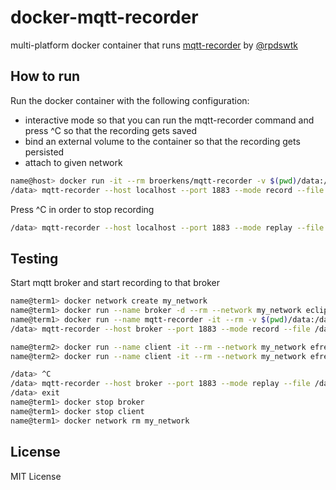 # docker-mqtt-recorder
multi-platform docker container that runs [mqtt-recorder](https://github.com/rpdswtk/mqtt_recorder) by [@rpdswtk](https://github.com/rpdswtk)

## How to run
Run the docker container with the following configuration:
* interactive mode so that you can run the mqtt-recorder command and press ^C so that the recording gets saved
* bind an external volume to the container so that the recording gets persisted
* attach to given network

```sh
name@host> docker run -it --rm broerkens/mqtt-recorder -v $(pwd)/data:/data --network my_network /bin/ash
/data> mqtt-recorder --host localhost --port 1883 --mode record --file /data/record_date.csv --encode_b64    
```

Press ^C in order to stop recording



```sh
/data> mqtt-recorder --host localhost --port 1883 --mode replay --file /data/record_date.csv --encode_b64
```


## Testing
Start mqtt broker and start recording to that broker
```sh
name@term1> docker network create my_network
name@term1> docker run --name broker -d --rm --network my_network eclipse-mosquitto:1.6
name@term1> docker run --name mqtt-recorder -it --rm -v $(pwd)/data:/data --network my_network broerkens/mqtt-recorder /bin/ash
/data> mqtt-recorder --host broker --port 1883 --mode record --file /data/record_date.csv --encode_b64
```

```sh
name@term2> docker run --name client -it --rm --network my_network efrecon/mqtt-client pub -h broker -t test/mqtt-recorder -m "hello world" -d
name@term2> docker run --name client -it --rm --network my_network efrecon/mqtt-client sub -h broker -t # -v
```


```sh
/data> ^C
/data> mqtt-recorder --host broker --port 1883 --mode replay --file /data/record_date.csv --encode_b64
/data> exit
name@term1> docker stop broker
name@term1> docker stop client
name@term1> docker network rm my_network
```

## License
MIT License



